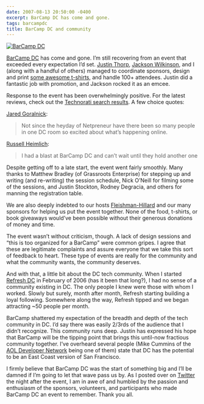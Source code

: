 ```yaml
---
date: 2007-08-13 20:50:00 -0400
excerpt: BarCamp DC has come and gone.
tags: barcampdc
title: BarCamp DC and community
---
```


[![BarCamp DC](http://farm2.static.flickr.com/1251/1097501254_8697ec2a2d.jpg)](http://flickr.com/photos/jgarber/1097501254/)

[BarCamp DC](http://barcampdc.org/) has come and gone. I’m still recovering from an event that exceeded every expectation I’d set. [Justin Thorp](http://oatmealstout.wordpress.com/), [Jackson Wilkinson](http://jounce.net/), and I (along with a handful of others) managed to coordinate sponsors, design and print [some awesome t-shirts](http://flickr.com/photos/jgarber/1073497624/), and handle 100+ attendees. Justin did a fantastic job with promotion, and Jackson rocked it as an emcee.

Response to the event has been overwhelmingly positive. For the latest reviews, check out the [Technorati search results](http://technorati.com/search/barcampdc+OR+barcampwashingtondc). A few choice quotes:

[Jared Goralnick](http://www.technotheory.com/2007/08/barcampdc-a-new-era-in-dcs-tech-community/):

> Not since the heyday of Netpreneur have there been so many people in one DC room so excited about what’s happening online.

[Russell Heimlich](http://www.russellheimlich.com/blog/barcamp-dc-wrap-up/):

> I had a blast at BarCamp DC and can’t wait until they hold another one

Despite getting off to a late start, the event went fairly smoothly. Many thanks to Matthew Bradley (of Grassroots Enterprise) for stepping up and writing (and re-writing) the session schedule, Nick O’Neill for filming some of the sessions, and Justin Stockton, Rodney Degracia, and others for manning the registration table.

We are also deeply indebted to our hosts [Fleishman-Hillard](http://www.fleishman.com/) and our many sponsors for helping us put the event together. None of the food, t-shirts, or book giveaways would’ve been possible without their generous donations of money and time.

The event wasn’t without criticism, though. A lack of design sessions and “this is too organized for a BarCamp” were common gripes. I agree that these are legitimate complaints and assure everyone that we take this sort of feedback to heart. These type of events are really for the community and what the community wants, the community deserves.

And with that, a little bit about the DC tech community. When I started [Refresh DC](http://refresh-dc.org) in February of 2006 (has it been that long?), I had no sense of a community existing in DC. The only people I knew were those with whom I worked. Slowly but surely, month after month, Refresh starting building a loyal following. Somewhere along the way, Refresh tipped and we began attracting ~50 people per month.

BarCamp shattered my expectation of the breadth and depth of the tech community in DC. I’d say there was easily 2/3rds of the audience that I didn’t recognize. This community runs deep. Justin has expressed his hope that BarCamp will be the tipping point that brings this until-now fractious community together. I’ve overheard several people (Mike Cummins of the [AOL Developer Network](http://dev.aol.com) being one of them) state that DC has the potential to be an East Coast version of San Francisco.

I firmly believe that BarCamp DC was the start of something big and I’ll be damned if I’m going to let that wave pass us by. As I posted over on [Twitter](http://www.twitter.com/) the night after the event, I am in awe of and humbled by the passion and enthusiasm of the sponsors, volunteers, and participants who made BarCamp DC an event to remember. Thank you all.
